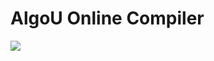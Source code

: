 # AlgoU Online Compiler
<img src="https://github.com/bhavesh1129/AlgoU-Online-Compiler/blob/main/frontend/Snapshot.png" />
